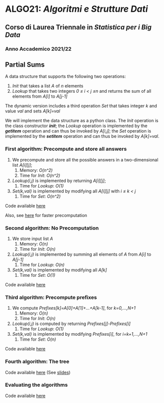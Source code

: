 # ALGO21: *Algoritmi e Strutture Dati* #
## Corso di Laurea Triennale in *Statistica per i Big Data* ##
### Anno Accademico 2021/22 ###


## Partial Sums ##

A data structure that supports the following two operations:

1. *Init* that takes a list *A* of *n* elements
2. *Lookup* that takes two integers *0  ≤ i < j  ≤n* and returns
    the sum of all elements from *A[i]* to *A[j-1]*

The dynamic version includes a third operation *Set* that takes 
integer *k* and value *val* and sets *A[k]=val*


We will implement the data structure as a python class.
The *Init* operation is the class constructor *__init__*;
the *Lookup* operation is implemented by the *__getitem__* operation
and can thus be invoked by *A[i,j]*;
the *Set* operation is implemented by the *__setitem__* operation and
can thus be invoked by *A[k]=val*.



### First algorithm: Precompute and store all answers ##

1.  We precompute and store all the possible answers
in a two-dimensional list *A[i][j]*;
    1. Memory: *O(n^2)*
    2. Time for *Init*: *O(n^2)* 
2. *Lookup(i,j)* is implemented by returning *A[i][j]*;
    1.  Time for *Lookup*: *O(1)* 
3. *Set(k,val)* is implemented by modifying all *A[i][j]* with *i ≤ k < j*
    1. Time for *Set*: *O(n^2)* 


Code available [here](./Code/zero.py)

Also, see [here](./Code/uno.py) for faster precomputation


### Second algorithm: No Precomputation ##

1.  We store input list *A*
    1. Memory: *O(n)*
    2. Time for *Init*: *O(n)*
2. *Lookup(i,j)* is implemented by summing all elements of *A* from *A[i]* 
    to *A[j-1]*
    1. Time for *Lookup*: *O(n)*
3. *Set(k,val)* is implemented by modifying all *A[k]* 
    1. Time for *Set*: *O(1)* 

Code available [here](./Code/due.py)

### Third algorithm: Precompute prefixes ##

1. We compute *Prefixes[k]=A[0]+A[1]+...+A[k-1]*, for *k=0,...,N+1*
    1. Memory: *O(n)*
    2. Time for *Init*: *O(n)*
2. *Lookup(i,j)* is computed by returning *Prefixes[j]-Prefixes[i]*
    1. Time for *Lookup*: *O(1)*
3. *Set(k,val)* is implemented by modifying *Prefixes[i]*, for *i=k+1,...,N+1* 
    1. Time for *Set*: *O(n)* 
   
Code available [here](./Code/tre.py)

### Fourth algorithm: The tree ##

Code available [here](./Code/quattro.py)
(See [slides](Slides/partialSum.pdf))


### Evaluating the algorithms ##

Code available [here](./Code/driver.py)

